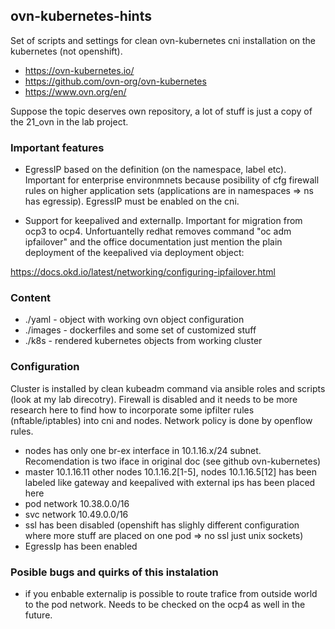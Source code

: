 ## ovn-kubernetes-hints
Set of scripts and settings for clean ovn-kubernetes cni installation on the kubernetes (not openshift).

- https://ovn-kubernetes.io/
- https://github.com/ovn-org/ovn-kubernetes
- https://www.ovn.org/en/

Suppose the topic deserves own repository, a lot of stuff is just a copy of the 21_ovn in the lab project.


### Important features 

- EgressIP based on the definition (on the namespace, label etc). Important for enterprise environmnets because posibility of cfg firewall rules on higher application sets (applications are in namespaces => ns has egressip). EgressIP must be enabled on the cni.

- Support for keepalived and externalIp. Important for migration from ocp3 to ocp4. Unfortuantelly redhat removes 
command "oc adm ipfailover" and the office documentation just mention the plain deployment of the keepalived via
deployment object:

https://docs.okd.io/latest/networking/configuring-ipfailover.html


### Content

- ./yaml - object with working ovn object configuration
- ./images - dockerfiles and some set of customized stuff
- ./k8s - rendered kubernetes objects from working cluster


### Configuration

Cluster is installed by clean kubeadm command via ansible roles and scripts (look at my lab direcotry). Firewall is disabled and it needs to be more research here to find how to incorporate some ipfilter rules (nftable/iptables) into cni and nodes. Network policy is done by openflow rules.

- nodes has only one br-ex interface in 10.1.16.x/24 subnet. Recomendation is two iface in original doc (see github ovn-kubernetes)
- master 10.1.16.11 other nodes 10.1.16.2[1-5], nodes 10.1.16.5[12] has been labeled like gateway and keepalived with external ips has been placed here
- pod network 10.38.0.0/16
- svc network 10.49.0.0/16
- ssl has been disabled (openshift has slighly different configuration where more stuff are placed on one pod => no ssl just unix sockets)
- EgressIp has been enabled


### Posible bugs and quirks of this instalation

- if you enbable externalip is possible to route trafice from outside world to the pod network. Needs to be checked on the ocp4 as well in the future.
